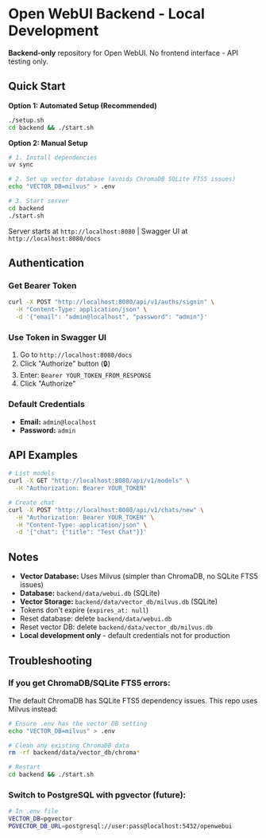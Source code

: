# Open WebUI Backend - Local Development

**Backend-only** repository for Open WebUI. No frontend interface - API testing only.

## Quick Start

**Option 1: Automated Setup (Recommended)**
```bash
./setup.sh
cd backend && ./start.sh
```

**Option 2: Manual Setup**
```bash
# 1. Install dependencies
uv sync

# 2. Set up vector database (avoids ChromaDB SQLite FTS5 issues)
echo "VECTOR_DB=milvus" > .env

# 3. Start server
cd backend
./start.sh
```

Server starts at `http://localhost:8080` | Swagger UI at `http://localhost:8080/docs`

## Authentication

### Get Bearer Token

```bash
curl -X POST "http://localhost:8080/api/v1/auths/signin" \
  -H "Content-Type: application/json" \
  -d '{"email": "admin@localhost", "password": "admin"}'
```

### Use Token in Swagger UI

1. Go to `http://localhost:8080/docs`
2. Click "Authorize" button (🔒)
3. Enter: `Bearer YOUR_TOKEN_FROM_RESPONSE`
4. Click "Authorize"

### Default Credentials
- **Email:** `admin@localhost`
- **Password:** `admin`

## API Examples

```bash
# List models
curl -X GET "http://localhost:8080/api/v1/models" \
  -H "Authorization: Bearer YOUR_TOKEN"

# Create chat
curl -X POST "http://localhost:8080/api/v1/chats/new" \
  -H "Authorization: Bearer YOUR_TOKEN" \
  -H "Content-Type: application/json" \
  -d '{"chat": {"title": "Test Chat"}}'
```

## Notes

- **Vector Database:** Uses Milvus (simpler than ChromaDB, no SQLite FTS5 issues)
- **Database:** `backend/data/webui.db` (SQLite)
- **Vector Storage:** `backend/data/vector_db/milvus.db` (SQLite)
- Tokens don't expire (`expires_at: null`)
- Reset database: delete `backend/data/webui.db`
- Reset vector DB: delete `backend/data/vector_db/milvus.db`
- **Local development only** - default credentials not for production

## Troubleshooting

### If you get ChromaDB/SQLite FTS5 errors:
The default ChromaDB has SQLite FTS5 dependency issues. This repo uses Milvus instead:

```bash
# Ensure .env has the vector DB setting
echo "VECTOR_DB=milvus" > .env

# Clean any existing ChromaDB data
rm -rf backend/data/vector_db/chroma*

# Restart
cd backend && ./start.sh
```

### Switch to PostgreSQL with pgvector (future):
```bash
# In .env file
VECTOR_DB=pgvector
PGVECTOR_DB_URL=postgresql://user:pass@localhost:5432/openwebui
```
